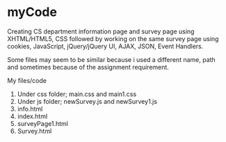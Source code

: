 # myCode
Creating CS department information page and survey page using XHTML/HTML5, CSS 
followed by working on the same survey page using cookies, JavaScript, jQuery/jQuery UI, AJAX, JSON, Event Handlers.

Some files may seem to be similar because i used a different name, path and sometimes because of the assignment requirement.

My files/code 

1. Under css folder; main.css and main1.css
2. Under js folder; newSurvey.js and newSurvey1.js
3. info.html
4. index.html
5. surveyPage1.html
6. Survey.html
